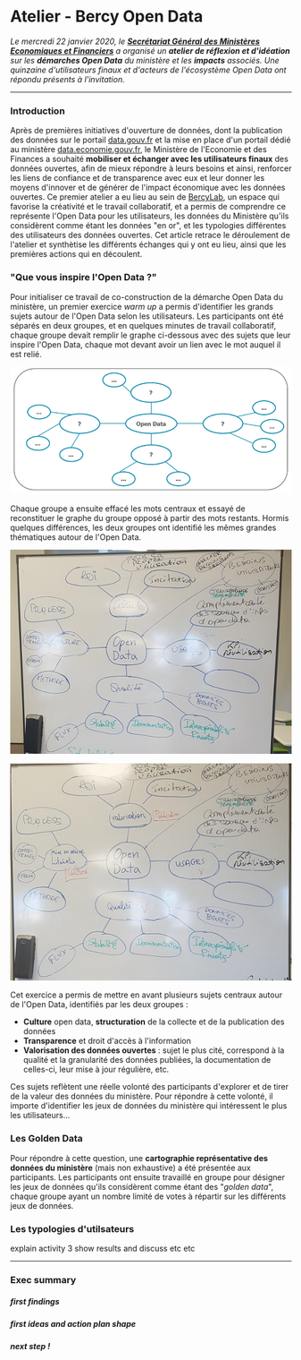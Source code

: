 # Atelier - Bercy Open Data
*Le mercredi 22 janvier 2020, le **[Secrétariat Général des Ministères Economiques et Financiers](https://www.economie.gouv.fr/vous-orienter/organigramme/secretariat-general-des-ministeres-economiques-et-financiers-sg)** a organisé un **atelier de réflexion et d'idéation** sur les **démarches Open Data** du ministère et les **impacts** associés. Une quinzaine d'utilisateurs finaux et d'acteurs de l'écosystème Open Data ont répondu présents à l'invitation.*
***
### Introduction
Après de premières initiatives d'ouverture de données, dont la publication des données sur le portail [data.gouv.fr](https://data.gouv.fr) et la mise en place d'un portail dédié au ministère [data.economie.gouv.fr](https://data.economie.gouv.fr), le Ministère de l'Economie et des Finances a souhaité **mobiliser et échanger avec les utilisateurs finaux** des données ouvertes, afin de mieux répondre à leurs besoins et ainsi, renforcer les liens de confiance et de transparence avec eux et leur donner les moyens d'innover et de générer de l'impact économique avec les données ouvertes. 
Ce premier atelier a eu lieu au sein de [BercyLab](https://www.economie.gouv.fr/mission-innovation/bienvenue-au-bercylab), un espace qui favorise la créativité et le travail collaboratif, et a permis de comprendre ce représente l'Open Data pour les utilisateurs, les données du Ministère qu'ils considèrent comme étant les données "en or", et les typologies différentes des utilisateurs des données ouvertes. 
Cet article retrace le déroulement de l'atelier et synthètise les différents échanges qui y ont eu lieu, ainsi que les premières actions qui en découlent.

### "Que vous inspire l'Open Data ?"
Pour initialiser ce travail de co-construction de la démarche Open Data du ministère, un premier exercice *warm up* a permis d'identifier les grands sujets autour de l'Open Data selon les utilisateurs. 
Les participants ont été séparés en deux groupes, et en quelques minutes de travail collaboratif, chaque groupe devait remplir le graphe ci-dessous avec des sujets que leur inspire l'Open Data, chaque mot devant avoir un lien avec le mot auquel il est relié. 

<p align="center">
  <img src="warm_up_1.PNG"/>
</p>

Chaque groupe a ensuite effacé les mots centraux et essayé de reconstituer le graphe du groupe opposé à partir des mots restants. Hormis quelques différences, les deux groupes ont identifié les mêmes grandes thématiques autour de l'Open Data.

<p align="center">
  <img src="warm_up_2.jpg"/>
</p>

<p align="center">
  <img src="warm_up_3.jpg"/>
</p>

Cet exercice a permis de mettre en avant plusieurs sujets centraux autour de l'Open Data, identifiés par les deux groupes : 
* **Culture** open data, **structuration** de la collecte et de la publication des données
* **Transparence** et droit d'accès à l'information
* **Valorisation des données ouvertes** : sujet le plus cité, correspond à la qualité et la granularité des données publiées, la documentation de celles-ci, leur mise à jour régulière, etc.

Ces sujets reflètent une réelle volonté des participants d'explorer et de tirer de la valeur des données du ministère. Pour répondre à cette volonté, il importe d'identifier les jeux de données du ministère qui intéressent le plus les utilisateurs...


### Les Golden Data
Pour répondre à cette question, une **cartographie représentative des données du ministère** (mais non exhaustive) a été présentée aux participants. Les participants ont ensuite travaillé en groupe pour désigner les jeux de données qu'ils considèrent comme étant des "*golden data*", chaque groupe ayant un nombre limité de votes à répartir sur les différents jeux de données. 

### Les typologies d'utilsateurs
explain activity 3
show results and discuss etc etc

---
### Exec summary

##### first findings
##### first ideas and action plan shape
##### next step !

